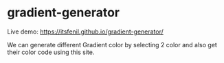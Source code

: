 # gradient-generator

Live demo: https://itsfenil.github.io/gradient-generator/

We can generate different Gradient color by selecting 2 color and also get their color code using this site. 

